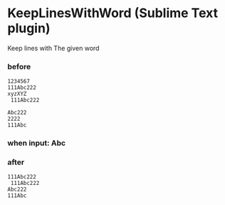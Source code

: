 # KeepLinesWithWord (Sublime Text plugin)

Keep lines with The given word

### before

```
1234567
111Abc222
xyzXYZ
 111Abc222

Abc222
2222
111Abc

```

### when input: Abc

### after

```
111Abc222
 111Abc222
Abc222
111Abc
```
